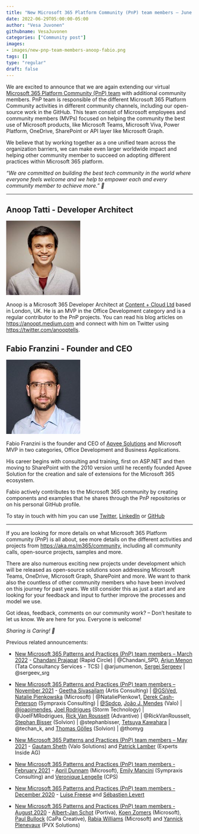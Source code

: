 ```yaml
---
title: "New Microsoft 365 Platform Community (PnP) team members – June 2022"
date: 2022-06-29T05:00:00-05:00
author: "Vesa Juvonen"
githubname: VesaJuvonen
categories: ["Community post"]
images:
- images/new-pnp-team-members-anoop-fabio.png
tags: []
type: "regular"
draft: false
---
```


We are excited to announce that we are again extending our virtual [Microsoft 365 Platform Community (PnP) team](https://aka.ms/m365/community) with additional community members. PnP team is responsible of the different Microsoft 365 Platform Community activities in different community channels, including our open-source work in the GitHub. This team consist of Microsoft employees and community members (MVPs) focused on helping the community the best use of Microsoft products, like Microsoft Teams, Microsoft Viva, Power Platform, OneDrive, SharePoint or API layer like Microsoft Graph.

We believe that by working together as a one unified team across the organization barriers, we can make even larger worldwide impact and helping other community member to succeed on adopting different practices within Microsoft 365 platform.

*“We are committed on building the best tech community in the world where everyone feels welcome and we help to empower each and every community member to achieve more.” 🧡*


------------------------------------------------------------------------

## Anoop Tatti - Developer Architect

![Anoop Tatti](images/anoop.jpg)

Anoop is a Microsoft 365 Developer Architect at [Content + Cloud Ltd](https://contentandcloud.com/) based in London, UK. He is an MVP in the Office Development category and is a regular contributor to the PnP projects. You can read his blog articles on https://anoopt.medium.com and connect with him on Twitter using https://twitter.com/anooptells.

## Fabio Franzini - Founder and CEO

![Fabio Franzini](images/fabio.jpg)

Fabio Franzini is the founder and CEO of [Apvee Solutions](https://www.apvee.com/) and Microsoft MVP in two categories, Office Development and Business Applications.

His career begins with consulting and training, first on ASP.NET and then moving to SharePoint with the 2010 version until he recently founded Apvee Solution for the creation and sale of extensions for the Microsoft 365 ecosystem.

Fabio actively contributes to the Microsoft 365 community by creating components and examples that he shares through the PnP repositories or on his personal GitHub profile.

To stay in touch with him you can use [Twitter](https://twitter.com/franzinifabio), [LinkedIn](https://www.linkedin.com/in/fabiofranzini/) or [GitHub](https://github.com/fabiofranzini)


-----------------------------------------------------------------------

If you are looking for more details on what Microsoft 365 Platform community (PnP) is all about, see more details on the different activities and projects from https://aka.ms/m365/community, including all community calls, open-source projects, samples and more.

There are also numerous exciting new projects under development which will be released as open-source solutions soon addressing Microsoft Teams, OneDrive, Microsoft Graph, SharePoint and more. We want to thank also the countless of other community members who have been involved on this journey for past years. We still consider this as just a start and are looking for your feedback and input to further improve the processes and model we use.

Got ideas, feedback, comments on our community work? – Don’t hesitate to let us know. We are here for you. Everyone is welcome!

*Sharing is Caring! 🧡*

Previous related announcements:

-   [New Microsoft 365 Patterns and Practices (PnP) team members – March 2022](https://techcommunity.microsoft.com/t5/microsoft-365-pnp-blog/new-microsoft-365-patterns-and-practices-pnp-team-members/ba-p/2953966) - [Chandani Prajapat](https://twitter.com/Chandani_SPD) (Rapid Circle) | @Chandani_SPD, [Arjun Menon](https://twitter.com/arjunumenon) (Tata Consultancy Services - TCS) | @arjunumenon, [Sergei Sergeev](https://twitter.com/sergeev_srg) | @sergeev_srg

-   [New Microsoft 365 Patterns and Practices (PnP) team members – November 2021](https://techcommunity.microsoft.com/t5/microsoft-365-pnp-blog/new-microsoft-365-patterns-and-practices-pnp-team-members/ba-p/2953966) - [Geetha Sivasailam](https://twitter.com/gsived)  (Artis Consulting) | [@GSiVed](https://techcommunity.microsoft.com/t5/user/viewprofilepage/user-id/384388),  [Natalie Pienkowska](https://twitter.com/NataliePienkow1) (Microsoft) | @NataliePienkow1, [Derek Cash-Peterson](https://twitter.com/spdcp) (Sympraxis Consulting) | [@Spdcp](https://techcommunity.microsoft.com/t5/user/viewprofilepage/user-id/386549), [João J. Mendes](https://twitter.com/joaojmendes) (Valo) | [@joaojmendes](https://techcommunity.microsoft.com/t5/user/viewprofilepage/user-id/442957), [Joel Rodrigues](https://twitter.com/JoelFMRodrigues) (Storm Technology) | @JoelFMRodrigues, [Rick Van Rousselt](https://twitter.com/RickVanRousselt) (Advantive) | @RickVanRousselt, [Stephan Bisser](https://twitter.com/stephanbisser) (Solvion) | @stephanbisser, [Tetsuya Kawahara](https://twitter.com/techan_k) | @techan_k, and [Thomas Gölles](https://twitter.com/thomyg)  (Solvion) | @thomyg

-   [New Microsoft 365 Patterns and Practices (PnP) team members – May 2021](https://techcommunity.microsoft.com/t5/forums/editpage/board-id/Microsoft365PnPBlog/message-id/263) - [Gautam Sheth](https://twitter.com/gautamdsheth) (Valo Solutions) and [Patrick Lamber](https://github.com/plamber) (Experts Inside AG)

-   [New Microsoft 365 Patterns and Practices (PnP) team members - February 2021](https://developer.microsoft.com/en-us/microsoft-365/blogs/new-microsoft-365-patterns-and-practices-pnp-team-members-february-2021/) - [April Dunnam](https://www.twitter.com/aprildunnam "https://www.twitter.com/aprildunnam") (Microsoft), [Emily Mancini](https://twitter.com/EEMancini) (Sympraxis Consulting) and [Veronique Lengelle](https://twitter.com/veronicageek) (CPS)

-   [New Microsoft 365 Patterns and Practices (PnP) team members - December 2020](https://developer.microsoft.com/en-us/microsoft-365/blogs/new-microsoft-365-patterns-and-practices-pnp-team-members-2/) - [Luise Freese](https://twitter.com/LuiseFreese) and [Sébastien Levert](https://twitter.com/sebastienlevert/)

-   [New Microsoft 365 Patterns and Practices (PnP) team members - August 2020](https://developer.microsoft.com/en-us/microsoft-365/blogs/new-microsoft-365-patterns-and-practices-pnp-team-members/) - [Albert-Jan Schot](https://twitter.com/appieschot) (Portiva), [Koen Zomers](https://twitter.com/koenzomers) (Microsoft), [Paul Bullock](https://twitter.com/pkbullock) (CaPa Creative), [Rabia Williams](https://twitter.com/williamsrabia) (Microsoft) and [Yannick Plenevaux](https://twitter.com/yp_code) (PVX Solutions)
